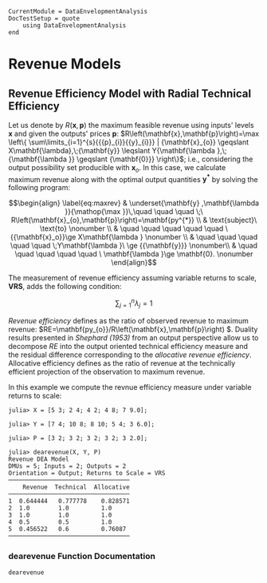 ```@meta
CurrentModule = DataEnvelopmentAnalysis
DocTestSetup = quote
    using DataEnvelopmentAnalysis
end
```

# Revenue Models

## Revenue Efficiency Model with Radial Technical Efficiency

Let us denote by $R\left(\mathbf{x},\mathbf{p}\right)$ the maximum feasible revenue using inputs' levels $\mathbf{x}$ and given the outputs' prices $\mathbf{p}$: $R\left(\mathbf{x},\mathbf{p}\right)=\max \left\{ \sum\limits_{i=1}^{s}{{{p}_{i}}{{y}_{i}}} | {\mathbf{x}_{o}} \geqslant X\mathbf{\lambda},\;{\mathbf{y}} \leqslant Y{\mathbf{\lambda },\;{\mathbf{\lambda }} \geqslant {\mathbf{0}}} \right\}$; i.e.,  considering the output possibility set producible with $\mathbf{x}_{o}$. In this case, we calculate maximum revenue along with the optimal output quantities $\mathbf{y^{*}}$  by solving the following program:

```math
\begin{align}
\label{eq:maxrev}
  & \underset{\mathbf{y} ,\mathbf{\lambda }}{\mathop{\max }}\,\quad \quad \quad \;\ R\left(\mathbf{x}_{o},\mathbf{p}\right)=\mathbf{py^{*}}  \\ 
 & \text{subject}\ \text{to} \nonumber \\ 
 & \quad \quad \quad \quad \quad \ {{\mathbf{x}_o}}\ge X\mathbf{\lambda } \nonumber \\ 
 & \quad \quad \quad \quad \quad  \;Y\mathbf{\lambda }\ \ge {{\mathbf{y}}}  \nonumber\\ 
 & \quad \quad \quad \quad \quad \ \mathbf{\lambda }\ge \mathbf{0}. \nonumber  
\end{align}
```

The measurement of revenue efficiency assuming variable returns to scale, **VRS**, adds the following condition:
```math
\sum\nolimits_{j=1}^{n}\lambda_j=1
```

*Revenue efficiency* defines as the ratio of observed revenue to maximum revenue: $RE=\mathbf{py_{o}}/R\left(\mathbf{x},\mathbf{p}\right) $. Duality results presented in *Shephard (1953)* from an output perspective allow us to decompose $RE$ into the output oriented technical efficiency measure and the residual difference corresponding to the *allocative revenue efficiency*. Allocative efficiency defines as the ratio of revenue at the technically efficient projection of the observation to maximum revenue.

In this example we compute the revnue efficiency measure under variable returns to scale:
```jldoctest 1
julia> X = [5 3; 2 4; 4 2; 4 8; 7 9.0];

julia> Y = [7 4; 10 8; 8 10; 5 4; 3 6.0];

julia> P = [3 2; 3 2; 3 2; 3 2; 3 2.0];

julia> dearevenue(X, Y, P)
Revenue DEA Model
DMUs = 5; Inputs = 2; Outputs = 2
Orientation = Output; Returns to Scale = VRS
──────────────────────────────────
    Revenue  Technical  Allocative
──────────────────────────────────
1  0.644444   0.777778    0.828571
2  1.0        1.0         1.0
3  1.0        1.0         1.0
4  0.5        0.5         1.0
5  0.456522   0.6         0.76087
──────────────────────────────────
```

### dearevenue Function Documentation

```@docs
dearevenue
```

